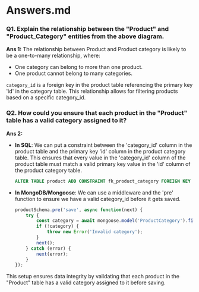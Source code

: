 # Answers.md

### Q1. Explain the relationship between the "Product" and "Product_Category" entities from the above diagram.

**Ans 1:** The relationship between Product and Product category is likely to be a one-to-many relationship, where:
- One category can belong to more than one product.
- One product cannot belong to many categories.
  
`category_id` is a foreign key in the product table referencing the primary key 'id' in the category table. This relationship allows for filtering products based on a specific category_id.

### Q2. How could you ensure that each product in the "Product" table has a valid category assigned to it?

**Ans 2:** 
- **In SQL**: We can put a constraint between the 'category_id' column in the product table and the primary key 'id' column in the product category table. This ensures that every value in the 'category_id' column of the product table must match a valid primary key value in the 'id' column of the product category table.

    ```sql
    ALTER TABLE product ADD CONSTRAINT fk_product_category FOREIGN KEY (category_id) REFERENCES product_category(id);
    ```

- **In MongoDB/Mongoose**: We can use a middleware and the 'pre' function to ensure we have a valid category_id before it gets saved.

    ```javascript
    productSchema.pre('save', async function(next) {
        try {
            const category = await mongoose.model('ProductCategory').findById(this.category);
            if (!category) {
                throw new Error('Invalid category');
            }
            next();
        } catch (error) {
            next(error);
        }
    });
    ```

This setup ensures data integrity by validating that each product in the "Product" table has a valid category assigned to it before saving.
